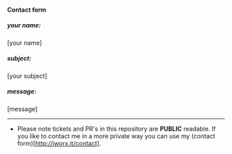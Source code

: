 #### Contact form

##### your name:
[your name]

##### subject:
[your subject]

##### message:
[message]


----
* Please note tickets and PR's in this repository are **PUBLIC** readable.  If you like to contact me in a more private way you can use my (contact form)[http://iworx.it/contact].
